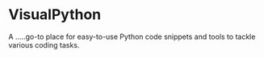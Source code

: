 # VisualPython
A .....go-to place for easy-to-use Python code snippets and tools to tackle various coding tasks.

